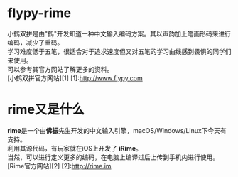 # flypy-rime
小鹤双拼是由"鹤"开发知道一种中文输入编码方案。其以声韵加上笔画形码来进行编码，减少了重码。  
学习难度低于五笔，很适合对于追求速度但又对五笔的学习曲线感到畏惧的同学们来使用。  
可以参考其官方网站了解更多的资料。  
[小鹤双拼官方网站][1]
[1]:http://www.flypy.com

# rime又是什么
**rime**是一个由**佛振**先生开发的中文输入引擎，macOS/Windows/Linux下今天有支持。  
利用其源代码，有玩家就在iOS上开发了 **iRime**。   
当然，可以进行定义更多的编码，在电脑上编译过后上传到手机内进行使用。  
[Rime官方网站][2]
[2]:http://rime.im
